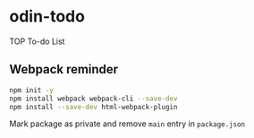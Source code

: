 # odin-todo

TOP To-do List

## Webpack reminder

```bash
npm init -y
npm install webpack webpack-cli --save-dev
npm install --save-dev html-webpack-plugin
```

Mark package as private and remove `main` entry in `package.json`
